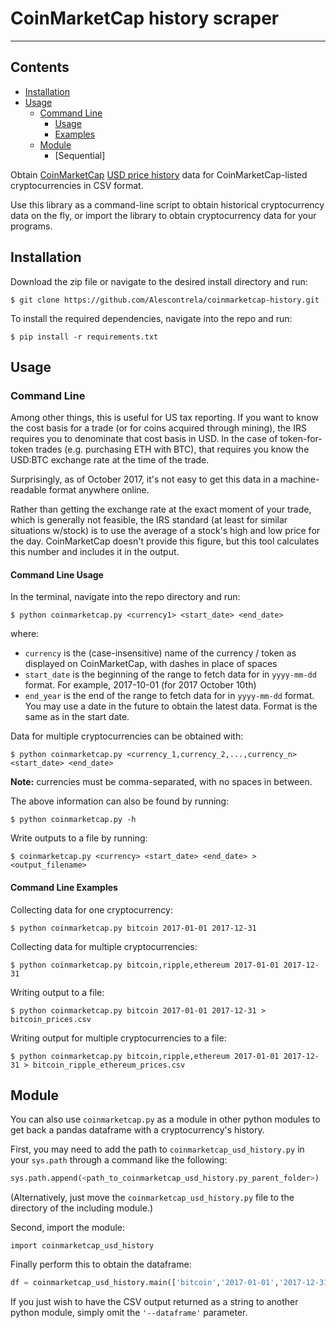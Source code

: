 # CoinMarketCap history scraper
***

## Contents
* [Installation](#installation)
* [Usage](#usahe)
  * [Command Line](#command-line)
    * [Usage](#command-line-usage)
    * [Examples](#command-line-examples)
  * [Module]()
    * [Sequential]

Obtain [CoinMarketCap](http://www.coinmarketcap.com) [USD price history](https://coinmarketcap.com/currencies/bitcoin/historical-data/) data for CoinMarketCap-listed cryptocurrencies in CSV format.

Use this library as a command-line script to obtain historical cryptocurrency data on the fly, or import the library to obtain cryptocurrency data for your programs.  


## Installation
Download the zip file or navigate to the desired install directory and run:

```shell
$ git clone https://github.com/Alescontrela/coinmarketcap-history.git
```

To install the required dependencies, navigate into the repo and run:

```shell
$ pip install -r requirements.txt
```



## Usage

### Command Line
Among other things, this is useful for US tax reporting.  If you want to know the cost basis for a trade (or for coins acquired through mining), the IRS requires you to denominate that cost basis in USD.  In the case of token-for-token trades (e.g. purchasing ETH with BTC), that requires you know the USD:BTC exchange rate at the time of the trade.

Surprisingly, as of October 2017, it's not easy to get this data in a machine-readable format anywhere online.

Rather than getting the exchange rate at the exact moment of your trade, which is generally not feasible, the IRS standard (at least for similar situations w/stock) is to use the average of a stock's high and low price for the day. CoinMarketCap doesn't provide this figure, but this tool calculates this number and includes it in the output.

#### Command Line Usage

In the terminal, navigate into the repo directory and run:
```shell
$ python coinmarketcap.py <currency1> <start_date> <end_date>
```
where:

* `currency` is the (case-insensitive) name of the currency / token as displayed on CoinMarketCap, with dashes in place of spaces
* `start_date` is the beginning of the range to fetch data for in `yyyy-mm-dd` format. For example, 2017-10-01 (for 2017 October 10th)
* `end_year` is the end of the range to fetch data for in `yyyy-mm-dd` format. You may use a date in the future to obtain the latest data. Format is the same as in the start date.

Data for multiple cryptocurrencies can be obtained with:
```shell
$ python coinmarketcap.py <currency_1,currency_2,...,currency_n> <start_date> <end_date>
```
**Note:** currencies must be comma-separated, with no spaces in between.

The above information can also be found by running:
```shell
$ python coinmarketcap.py -h
```

Write outputs to a file by running:

```shell
$ coinmarketcap.py <currency> <start_date> <end_date> > <output_filename>
```

#### Command Line Examples
Collecting data for one cryptocurrency:
```shell
$ python coinmarketcap.py bitcoin 2017-01-01 2017-12-31
```

Collecting data for multiple cryptocurrencies:
```shell
$ python coinmarketcap.py bitcoin,ripple,ethereum 2017-01-01 2017-12-31
```

Writing output to a file:
```shell
$ python coinmarketcap.py bitcoin 2017-01-01 2017-12-31 > bitcoin_prices.csv
```

Writing output for multiple cryptocurrencies to a file:
```shell
$ python coinmarketcap.py bitcoin,ripple,ethereum 2017-01-01 2017-12-31 > bitcoin_ripple_ethereum_prices.csv
```

## Module

You can also use `coinmarketcap.py` as a module in other python modules to get back a pandas dataframe with a cryptocurrency's history.

First, you may need to add the path to `coinmarketcap_usd_history.py` in your `sys.path` through a command like the following:  

```python
sys.path.append(<path_to_coinmarketcap_usd_history.py_parent_folder>)
```

(Alternatively, just move the `coinmarketcap_usd_history.py` file to the directory of the including module.)

Second, import the module:

```import coinmarketcap_usd_history```

Finally perform this to obtain the dataframe:

```python
df = coinmarketcap_usd_history.main(['bitcoin','2017-01-01','2017-12-31','--dataframe'])
```

If you just wish to have the CSV output returned as a string to another python module, simply omit the `'--dataframe'` parameter.
